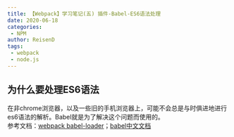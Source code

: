 ```yaml
---
title: 【Webpack】学习笔记(五) 插件-Babel-ES6语法处理
date: 2020-06-18
categories:
 - NPM
author: ReisenD
tags:
 - webpack
 - node.js
---
```


## 为什么要处理ES6语法
在非chrome浏览器，以及一些旧的手机浏览器上，可能不会总是与时俱进地进行es6语法的解析。Babel就是为了解决这个问题而使用的。  
参考文档：[webpack babel-loader](https://www.webpackjs.com/loaders/babel-loader/)；[babel中文文档](https://babel.docschina.org/docs/en/)
